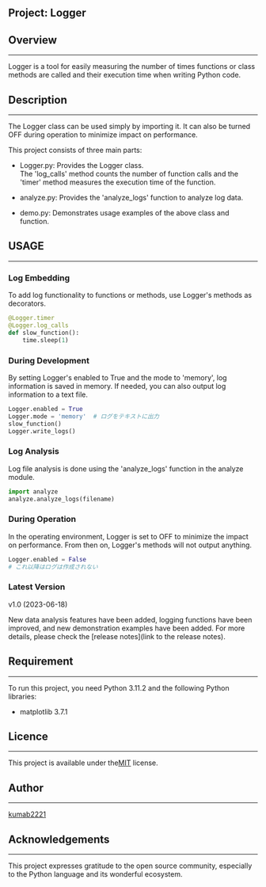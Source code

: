 ## Project: Logger

## Overview
---
Logger is a tool for easily measuring the number of times functions or class methods are called and their execution time when writing Python code.

## Description
---
The Logger class can be used simply by importing it. It can also be turned OFF during operation to minimize impact on performance.

This project consists of three main parts:

- Logger.py: Provides the Logger class.  
    The 'log_calls' method counts the number of function calls and the 'timer' method measures the execution time of the function.

- analyze.py: Provides the 'analyze_logs' function to analyze log data.

- demo.py: Demonstrates usage examples of the above class and function.

## USAGE
---
### Log Embedding  
To add log functionality to functions or methods, use Logger's methods as decorators.

```py
@Logger.timer
@Logger.log_calls
def slow_function():
    time.sleep(1)
```

### During Development
By setting Logger's enabled to True and the mode to 'memory', log information is saved in memory. If needed, you can also output log information to a text file.

```py
Logger.enabled = True
Logger.mode = 'memory'  # ログをテキストに出力
slow_function()
Logger.write_logs()
```

### Log Analysis  
Log file analysis is done using the 'analyze_logs' function in the analyze module.  

```py
import analyze
analyze.analyze_logs(filename)
```

### During Operation  
In the operating environment, Logger is set to OFF to minimize the impact on performance. From then on, Logger's methods will not output anything.  

```py
Logger.enabled = False
# これ以降はログは作成されない
```

### Latest Version
v1.0 (2023-06-18)

New data analysis features have been added, logging functions have been improved, and new demonstration examples have been added. For more details, please check the [release notes](link to the release notes).

## Requirement
---
To run this project, you need Python 3.11.2 and the following Python libraries:

- matplotlib 3.7.1

## Licence
---
This project is available under the[MIT](LICENSE) license.

## Author
---
[kumab2221](https://github.com/kumab2221)

## Acknowledgements
---
This project expresses gratitude to the open source community, especially to the Python language and its wonderful ecosystem.